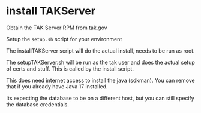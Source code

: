 # install TAKServer

Obtain the TAK Server RPM from tak.gov

Setup the `setup.sh` script for your environment 

The installTAKServer script will do the actual install, needs to be run as root.

The setupTAKServer.sh will be run as the tak user and does the actual setup of certs and stuff.  This is called by the install script.  

This does need internet access to install the java (sdkman).  You can remove that if you already have Java 17 installed.

Its expecting the database to be on a different host, but you can still specify the database credentials.
